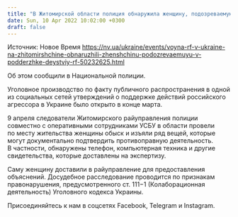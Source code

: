 ```yaml
---
title: "В Житомирской области полиция обнаружила женщину, подозреваемую в поддержке действий РФ"
date: Sun, 10 Apr 2022 10:02:00 +0300
draft: false
---
```

Источник: Новое Время https://nv.ua/ukraine/events/voyna-rf-v-ukraine-na-zhitomirshchine-obnaruzhili-zhenshchinu-podozrevaemuyu-v-podderzhke-deystviy-rf-50232625.html


Об этом сообщили в Национальной полиции.

 Уголовное производство по факту публичного распространения в одной из социальных сетей утверждений о поддержке действий российского агрессора в Украине было открыто в конце марта.

 9 апреля следователи Житомирского райуправления полиции совместно с оперативными сотрудниками УСБУ в области провели по месту жительства женщины обыск и изъяли ряд вещей, которые могут документально подтвердить противоправную деятельность. В частности, обнаружены телефон, компьютерная техника и другие свидетельства, которые доставлены на экспертизу.

 Саму женщину доставили в райуправление для предоставления объяснений. Досудебное расследование проводится по признакам правонарушения, предусмотренного ст. 111−1 (Колаборационная деятельность) Уголовного кодекса Украины.

Присоединяйтесь к нам в соцсетях Facebook, Telegram и Instagram.
